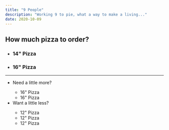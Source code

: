 ```yaml
---
title: "9 People"
description: "Working 9 to pie, what a way to make a living..."
date: 2020-10-09
---
```

<h2>How much pizza to order?</h2>
<ul>
  <li><h3>14" Pizza</h3></li>
  <li><h3>16" Pizza</h3></li>
</ul>
<hr>
<div class="tdbc-section">
<ul class="tdbc-column-container">
  <li class="tdbc-card tdbc-card--outlined">
    <div class="tdbc-card__content">
      <span class="tdbc-card__title">
        Need a little more?
      </span>
      <ul>
      	<li>16" Pizza</li>
        <li>16" Pizza</li>
      </ul>
    </div>
  </li>
  <li class="tdbc-card tdbc-card--outlined">
    <div class="tdbc-card__content">
      <span class="tdbc-card__title">
        Want a little less?
      </span>
      <ul>
        <li>12" Pizza</li>
        <li>12" Pizza</li>
        <li>12" Pizza</li>
      </ul>
    </div>
  </li>
</ul>
</div>